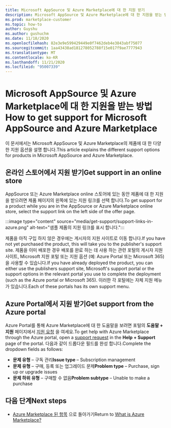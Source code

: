 ```yaml
---
title: Microsoft AppSource 및 Azure Marketplace에 대 한 지원 받기
description: Microsoft AppSource 및 Azure Marketplace에 대 한 지원을 받는 방법에 대해 알아봅니다.
ms.prod: marketplace-customer
ms.topic: how-to
author: Guyshu
ms.author: gushuchm
ms.date: 11/18/2020
ms.openlocfilehash: 82e3e9e599429449e0f7462deb4e3843abf75077
ms.sourcegitcommit: 1aa43438ad181278052788f15e017f9ae7777943
ms.translationtype: MT
ms.contentlocale: ko-KR
ms.lasthandoff: 11/21/2020
ms.locfileid: "95007339"
---
```

# <a name="how-to-get-support-for-microsoft-appsource-and-azure-marketplace"></a><span data-ttu-id="5cd58-103">Microsoft AppSource 및 Azure Marketplace에 대 한 지원을 받는 방법</span><span class="sxs-lookup"><span data-stu-id="5cd58-103">How to get support for Microsoft AppSource and Azure Marketplace</span></span>

<span data-ttu-id="5cd58-104">이 문서에서는 Microsoft AppSource 및 Azure Marketplace의 제품에 대 한 다양 한 지원 옵션을 설명 합니다.</span><span class="sxs-lookup"><span data-stu-id="5cd58-104">This article explains the different support options for products in Microsoft AppSource and Azure Marketplace.</span></span> 

## <a name="get-support-in-an-online-store"></a><span data-ttu-id="5cd58-105">온라인 스토어에서 지원 받기</span><span class="sxs-lookup"><span data-stu-id="5cd58-105">Get support in an online store</span></span>

<span data-ttu-id="5cd58-106">AppSource 또는 Azure Marketplace online 스토어에 있는 동안 제품에 대 한 지원을 받으려면 제품 페이지의 왼쪽에 있는 지원 링크를 선택 합니다.</span><span class="sxs-lookup"><span data-stu-id="5cd58-106">To get support for a product while you are in the AppSource or Azure Marketplace online store, select the support link on the left side of the offer page.</span></span> 

:::image type="content" source="media/get-support/support-links-in-azure.png" alt-text="샘플 제품의 지원 링크를 표시 합니다.":::

<span data-ttu-id="5cd58-108">제품을 아직 구입 하지 않은 경우에는 게시자의 지원 사이트로 이동 합니다.</span><span class="sxs-lookup"><span data-stu-id="5cd58-108">If you have not yet purchased the product, this will take you to the publisher's support site.</span></span> <span data-ttu-id="5cd58-109">제품을 이미 배포한 경우 배포를 완료 하는 데 사용 하는 관련 포털의 게시자 지원 사이트, Microsoft 지원 포털 또는 지원 옵션 (예: Azure Portal 또는 Microsoft 365)을 사용할 수 있습니다.</span><span class="sxs-lookup"><span data-stu-id="5cd58-109">If you have already deployed the product, you can either use the publishers support site,  Microsoft's support portal  or the support options in the relevant portal you use to complete the deployment (such as the Azure portal or Microsoft 365).</span></span> <span data-ttu-id="5cd58-110">이러한 각 포털에는 자체 지원 메뉴가 있습니다.</span><span class="sxs-lookup"><span data-stu-id="5cd58-110">Each of these portals has its own support menu.</span></span>

## <a name="get-support-from-the-azure-portal"></a><span data-ttu-id="5cd58-111">Azure Portal에서 지원 받기</span><span class="sxs-lookup"><span data-stu-id="5cd58-111">Get support from the Azure portal</span></span>

<span data-ttu-id="5cd58-112">Azure Portal를 통해 Azure Marketplace에 대 한 도움말을 보려면 포털의 **도움말 + 지원** 페이지에서 [지원 요청](https://portal.azure.com/#blade/Microsoft_Azure_Support/HelpAndSupportBlade/newsupportrequest) 을 여세요.</span><span class="sxs-lookup"><span data-stu-id="5cd58-112">To get help with Azure Marketplace through the Azure portal, open a [support request](https://portal.azure.com/#blade/Microsoft_Azure_Support/HelpAndSupportBlade/newsupportrequest) in the **Help + Support** page of the portal.</span></span> <span data-ttu-id="5cd58-113">다음과 같이 드롭다운 필드를 완성 합니다.</span><span class="sxs-lookup"><span data-stu-id="5cd58-113">Complete the dropdown fields as follows:</span></span>

- <span data-ttu-id="5cd58-114">**문제 유형** – 구독 관리</span><span class="sxs-lookup"><span data-stu-id="5cd58-114">**Issue type** – Subscription management</span></span>
- <span data-ttu-id="5cd58-115">**문제 유형** – 구매, 등록 또는 업그레이드 문제</span><span class="sxs-lookup"><span data-stu-id="5cd58-115">**Problem type** – Purchase, sign up or upgrade issues</span></span>
- <span data-ttu-id="5cd58-116">**문제 하위 유형** – 구매할 수 없음</span><span class="sxs-lookup"><span data-stu-id="5cd58-116">**Problem subtype** – Unable to make a purchase</span></span>

## <a name="next-steps"></a><span data-ttu-id="5cd58-117">다음 단계</span><span class="sxs-lookup"><span data-stu-id="5cd58-117">Next steps</span></span>

- <span data-ttu-id="5cd58-118">[Azure Marketplace 된 항목](azure-marketplace-overview.md) 으로 돌아가기</span><span class="sxs-lookup"><span data-stu-id="5cd58-118">Return to [What is Azure Marketplace?](azure-marketplace-overview.md)</span></span>
